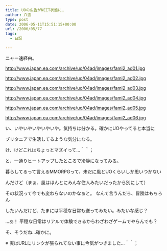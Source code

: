 ```yaml
---
title: UOの広告がNEET状態に…
author: 八雲
type: post
date: 2006-05-11T15:51:15+00:00
url: /2006/05/77
tags:
  - 日記

---
```

ニャー速経由。
  
<http://www.japan.ea.com/archive/uo/04ad/images/fami2_ad01.jpg>
  
<http://www.japan.ea.com/archive/uo/04ad/images/fami2_ad02.jpg>
  
<http://www.japan.ea.com/archive/uo/04ad/images/fami2_ad03.jpg>
  
<http://www.japan.ea.com/archive/uo/04ad/images/fami2_ad04.jpg>
  
<http://www.japan.ea.com/archive/uo/04ad/images/fami2_ad05.jpg>
  
<http://www.japan.ea.com/archive/uo/04ad/images/fami2_ad06.jpg>

い、いやいやいやいやいや。気持ちは分かる。確かにUOやってると本当に
  
ブリタニアで生活してるような気分になる。
  
け、けどこれはちょっとマズイって…＾＾；

と、一通りヒートアップしたところで冷静になってみる。
  
暮らしてるって言えるMMORPGって、未だに風とUOくらいしか思いつかない
  
んだけど（まぁ、風はほんとにみんな住人みたいだったから別にして）
  
その状況って今でも変わらないのかなぁと。 なんて言うんだろ、冒険はもちろん
  
したいんだけど、たまには平穏な日常も送ってみたい。みたいな感じ？

…あ！ 平穏な日常はリアルで体験できるからわざわざゲームでやらんでも？
  
そ、そうだね…確かに。

※ 実はURLにリンクが張られてない事に今気がつきました…＾＾；
